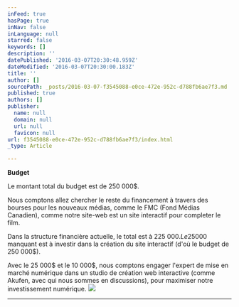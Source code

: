 ```yaml
---
inFeed: true
hasPage: true
inNav: false
inLanguage: null
starred: false
keywords: []
description: ''
datePublished: '2016-03-07T20:30:48.959Z'
dateModified: '2016-03-07T20:30:00.183Z'
title: ''
author: []
sourcePath: _posts/2016-03-07-f3545088-e0ce-472e-952c-d788fb6ae7f3.md
published: true
authors: []
publisher:
  name: null
  domain: null
  url: null
  favicon: null
url: f3545088-e0ce-472e-952c-d788fb6ae7f3/index.html
_type: Article

---
```

**Budget**

Le montant total du budget est de 250 000$. 

Nous comptons allez chercher le reste du financement à travers des bourses pour les nouveaux médias, comme le FMC (Fond Médias Canadien), comme notre site-web est un site interactif pour completer le film.

Dans la structure financière actuelle, le total est à 225 000$. Le 25 000$ manquant est à investir dans la création du site interactif (d'où le budget de 250 000$). 

Avec le 25 000$ et le 10 000$, nous comptons engager l'expert de mise en marché numérique dans un studio de création web interactive (comme Akufen, avec qui nous sommes en discussions), pour maximiser notre investissement numérique.
![](https://the-grid-user-content.s3-us-west-2.amazonaws.com/b18a629f-9a2a-4664-8626-26b7d8404eca.png)

****